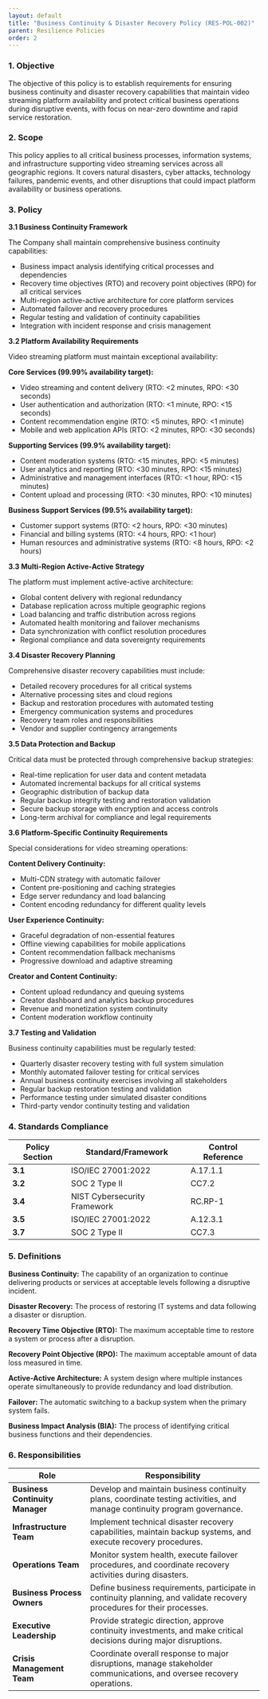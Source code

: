 ```yaml
---
layout: default
title: "Business Continuity & Disaster Recovery Policy (RES-POL-002)"
parent: Resilience Policies
order: 2
---
```


### 1. Objective

The objective of this policy is to establish requirements for ensuring business continuity and disaster recovery capabilities that maintain video streaming platform availability and protect critical business operations during disruptive events, with focus on near-zero downtime and rapid service restoration.

### 2. Scope

This policy applies to all critical business processes, information systems, and infrastructure supporting video streaming services across all geographic regions. It covers natural disasters, cyber attacks, technology failures, pandemic events, and other disruptions that could impact platform availability or business operations.

### 3. Policy

**3.1 Business Continuity Framework**

The Company shall maintain comprehensive business continuity capabilities:
- Business impact analysis identifying critical processes and dependencies
- Recovery time objectives (RTO) and recovery point objectives (RPO) for all critical services
- Multi-region active-active architecture for core platform services
- Automated failover and recovery procedures
- Regular testing and validation of continuity capabilities
- Integration with incident response and crisis management

**3.2 Platform Availability Requirements**

Video streaming platform must maintain exceptional availability:

**Core Services (99.99% availability target):**
- Video streaming and content delivery (RTO: <2 minutes, RPO: <30 seconds)
- User authentication and authorization (RTO: <1 minute, RPO: <15 seconds)
- Content recommendation engine (RTO: <5 minutes, RPO: <1 minute)
- Mobile and web application APIs (RTO: <2 minutes, RPO: <30 seconds)

**Supporting Services (99.9% availability target):**
- Content moderation systems (RTO: <15 minutes, RPO: <5 minutes)
- User analytics and reporting (RTO: <30 minutes, RPO: <15 minutes)
- Administrative and management interfaces (RTO: <1 hour, RPO: <15 minutes)
- Content upload and processing (RTO: <30 minutes, RPO: <10 minutes)

**Business Support Services (99.5% availability target):**
- Customer support systems (RTO: <2 hours, RPO: <30 minutes)
- Financial and billing systems (RTO: <4 hours, RPO: <1 hour)
- Human resources and administrative systems (RTO: <8 hours, RPO: <2 hours)

**3.3 Multi-Region Active-Active Strategy**

The platform must implement active-active architecture:
- Global content delivery with regional redundancy
- Database replication across multiple geographic regions
- Load balancing and traffic distribution across regions
- Automated health monitoring and failover mechanisms
- Data synchronization with conflict resolution procedures
- Regional compliance and data sovereignty requirements

**3.4 Disaster Recovery Planning**

Comprehensive disaster recovery capabilities must include:
- Detailed recovery procedures for all critical systems
- Alternative processing sites and cloud regions
- Backup and restoration procedures with automated testing
- Emergency communication systems and procedures
- Recovery team roles and responsibilities
- Vendor and supplier contingency arrangements

**3.5 Data Protection and Backup**

Critical data must be protected through comprehensive backup strategies:
- Real-time replication for user data and content metadata
- Automated incremental backups for all critical systems
- Geographic distribution of backup data
- Regular backup integrity testing and restoration validation
- Secure backup storage with encryption and access controls
- Long-term archival for compliance and legal requirements

**3.6 Platform-Specific Continuity Requirements**

Special considerations for video streaming operations:

**Content Delivery Continuity:**
- Multi-CDN strategy with automatic failover
- Content pre-positioning and caching strategies
- Edge server redundancy and load balancing
- Content encoding redundancy for different quality levels

**User Experience Continuity:**
- Graceful degradation of non-essential features
- Offline viewing capabilities for mobile applications
- Content recommendation fallback mechanisms
- Progressive download and adaptive streaming

**Creator and Content Continuity:**
- Content upload redundancy and queuing systems
- Creator dashboard and analytics backup procedures
- Revenue and monetization system continuity
- Content moderation workflow continuity

**3.7 Testing and Validation**

Business continuity capabilities must be regularly tested:
- Quarterly disaster recovery testing with full system simulation
- Monthly automated failover testing for critical services
- Annual business continuity exercises involving all stakeholders
- Regular backup restoration testing and validation
- Performance testing under simulated disaster conditions
- Third-party vendor continuity testing and validation

### 4. Standards Compliance

| **Policy Section** | **Standard/Framework** | **Control Reference** |
| --- | --- | --- |
| **3.1** | ISO/IEC 27001:2022 | A.17.1.1 |
| **3.2** | SOC 2 Type II | CC7.2 |
| **3.4** | NIST Cybersecurity Framework | RC.RP-1 |
| **3.5** | ISO/IEC 27001:2022 | A.12.3.1 |
| **3.7** | SOC 2 Type II | CC7.3 |

### 5. Definitions

**Business Continuity:** The capability of an organization to continue delivering products or services at acceptable levels following a disruptive incident.

**Disaster Recovery:** The process of restoring IT systems and data following a disaster or disruption.

**Recovery Time Objective (RTO):** The maximum acceptable time to restore a system or process after a disruption.

**Recovery Point Objective (RPO):** The maximum acceptable amount of data loss measured in time.

**Active-Active Architecture:** A system design where multiple instances operate simultaneously to provide redundancy and load distribution.

**Failover:** The automatic switching to a backup system when the primary system fails.

**Business Impact Analysis (BIA):** The process of identifying critical business functions and their dependencies.

### 6. Responsibilities

| Role | Responsibility |
| --- | --- |
| **Business Continuity Manager** | Develop and maintain business continuity plans, coordinate testing activities, and manage continuity program governance. |
| **Infrastructure Team** | Implement technical disaster recovery capabilities, maintain backup systems, and execute recovery procedures. |
| **Operations Team** | Monitor system health, execute failover procedures, and coordinate recovery activities during disasters. |
| **Business Process Owners** | Define business requirements, participate in continuity planning, and validate recovery procedures for their processes. |
| **Executive Leadership** | Provide strategic direction, approve continuity investments, and make critical decisions during major disruptions. |
| **Crisis Management Team** | Coordinate overall response to major disruptions, manage stakeholder communications, and oversee recovery operations. |
